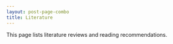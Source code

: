 ```yaml
---
layout: post-page-combo
title: Literature
---
```


This page lists literature reviews and reading recommendations.
